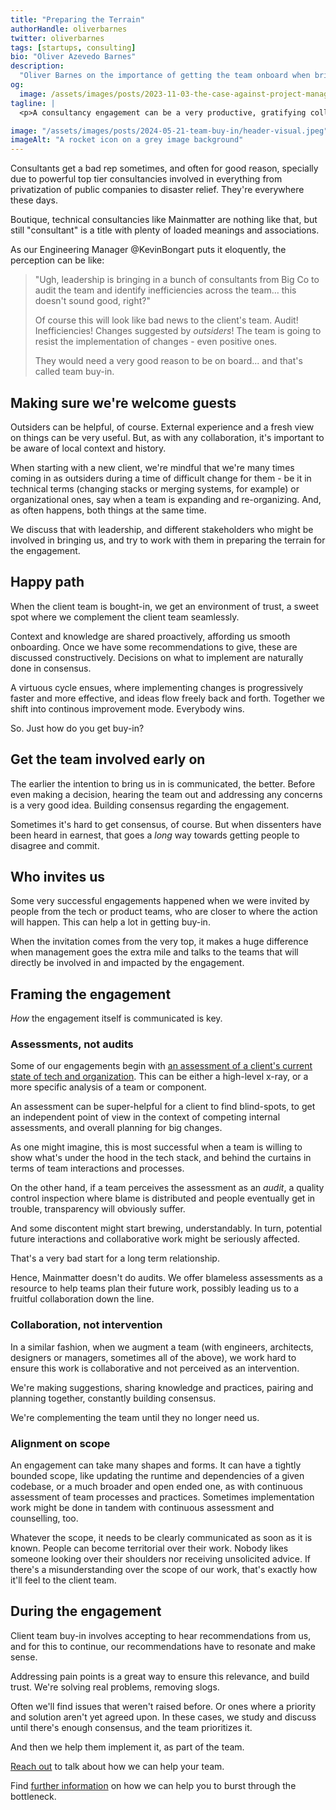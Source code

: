 ```yaml
---
title: "Preparing the Terrain"
authorHandle: oliverbarnes
twitter: oliverbarnes
tags: [startups, consulting]
bio: "Oliver Azevedo Barnes"
description:
  "Oliver Barnes on the importance of getting the team onboard when bringing in a consultancy"
og:
  image: /assets/images/posts/2023-11-03-the-case-against-project-managers/og-image.jpeg
tagline: |
  <p>A consultancy engagement can be a very productive, gratifying collaborative process. That's _if_ the client team is onboard with having it come in to help</p>

image: "/assets/images/posts/2024-05-21-team-buy-in/header-visual.jpeg"
imageAlt: "A rocket icon on a grey image background"
---
```


Consultants get a bad rep sometimes, and often for good reason, specially due to powerful top tier consultancies involved in everything from privatization of public companies to disaster relief. They're everywhere these days.

Boutique, technical consultancies like Mainmatter are nothing like that, but still "consultant" is a title with plenty of loaded meanings and associations.

As our Engineering Manager @KevinBongart puts it eloquently, the perception can be like:

> "Ugh, leadership is bringing in a bunch of consultants from Big Co to audit the team and identify inefficiencies across the team… this doesn't sound good, right?"
>
> Of course this will look like bad news to the client's team. Audit! Inefficiencies! Changes suggested by _outsiders_! The team is going to resist the implementation of changes - even positive ones.
>
> They would need a very good reason to be on board... and that's called team buy-in.

## Making sure we're welcome guests

Outsiders can be helpful, of course. External experience and a fresh view on things can be very useful. But, as with any collaboration, it's important to be aware of local context and history.

When starting with a new client, we're mindful that we're many times coming in as outsiders during a time of difficult change for them - be it in technical terms (changing stacks or merging systems, for example) or organizational ones, say when a team is expanding and re-organizing. And, as often happens, both things at the same time.

We discuss that with leadership, and different stakeholders who might be involved in bringing us, and try to work with them in preparing the terrain for the engagement.

## Happy path

When the client team is bought-in, we get an environment of trust, a sweet spot where we complement the client team seamlessly. 

Context and knowledge are shared proactively, affording us smooth onboarding. Once we have some recommendations to give, these are discussed constructively. Decisions on what to implement are naturally done in consensus.

A virtuous cycle ensues, where implementing changes is progressively faster and more effective, and ideas flow freely back and forth. Together we shift into continous improvement mode. Everybody wins.

So. Just how do you get buy-in?

## Get the team involved early on

The earlier the intention to bring us in is communicated, the better. Before even making a decision, hearing the team out and addressing any concerns is a very good idea. Building consensus regarding the engagement. 

Sometimes it's hard to get consensus, of course. But when dissenters have been heard in earnest, that goes a _long_ way towards getting people to disagree and commit.

## Who invites us

Some very successful engagements happened when we were invited by people from the tech or product teams, who are closer to where the action will happen. This can help a lot in getting buy-in.

When the invitation comes from the very top, it makes a huge difference when management goes the extra mile and talks to the teams that will directly be involved in and impacted by the engagement.

## Framing the engagement

_How_ the engagement itself is communicated is key.

### Assessments, not audits

Some of our engagements begin with [an assessment of a client's current state of tech and organization](https://mainmatter.com/services/strategic-advice/). This can be either a high-level x-ray, or a more specific analysis of a team or component. 

An assessment can be super-helpful for a client to find blind-spots, to get an independent point of view in the context of competing internal assessments, and overall planning for big changes.

As one might imagine, this is most successful when a team is willing to show what's under the hood in the tech stack, and behind the curtains in terms of team interactions and processes.

On the other hand, if a team perceives the assessment as an _audit_, a quality control inspection where blame is distributed and people eventually get in trouble, transparency will obviously suffer. 

And some discontent might start brewing, understandably. In turn, potential future interactions and collaborative work might be seriously affected. 

That's a very bad start for a long term relationship.

Hence, Mainmatter doesn't do audits. We offer blameless assessments as a resource to help teams plan their future work, possibly leading us to a fruitful collaboration down the line. 


### Collaboration, not intervention

In a similar fashion, when we augment a team (with engineers, architects, designers or managers, sometimes all of the above), we work hard to ensure this work is collaborative and not perceived as an intervention.

We're making suggestions, sharing knowledge and practices, pairing and planning together, constantly building consensus.

We're complementing the team until they no longer need us. 

### Alignment on scope

An engagement can take many shapes and forms. It can have a tightly bounded scope, like updating the runtime and dependencies of a given codebase, or a much broader and open ended one, as with continuous assessment of team processes and practices. Sometimes implementation work might be done in tandem with continuous assessment and counselling, too.

Whatever the scope, it needs to be clearly communicated as soon as it is known. People can become territorial over their work. Nobody likes someone looking over their shoulders nor receiving unsolicited advice. If there's a misunderstanding over the scope of our work, that's exactly how it'll feel to the client team.

## During the engagement

Client team buy-in involves accepting to hear recommendations from us, and for this to continue, our recommendations have to resonate and make sense.

Addressing pain points is a great way to ensure this relevance, and build trust. We're solving real problems, removing slogs.

Often we'll find issues that weren't raised before. Or ones where a priority and solution aren't yet agreed upon. In these cases, we study and discuss until there's enough consensus, and the team prioritizes it.

And then we help them implement it, as part of the team.


[Reach out](/contact/) to talk about how we can help your team.

Find [further information](/startups/) on how we can help you to burst through
the bottleneck.
